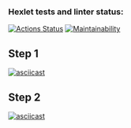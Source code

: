 ### Hexlet tests and linter status:
[![Actions Status](https://github.com/mccman1519/backend-project-4/actions/workflows/hexlet-check.yml/badge.svg)](https://github.com/mccman1519/backend-project-4/actions)
[![Maintainability](https://api.codeclimate.com/v1/badges/4f4f0f2fe119749a382d/maintainability)](https://codeclimate.com/github/mccman1519/backend-project-4/maintainability)
## Step 1
[![asciicast](https://asciinema.org/a/FYmU7wQ4bz6XT80hztb82v73d.svg)](https://asciinema.org/a/FYmU7wQ4bz6XT80hztb82v73d)
## Step 2
[![asciicast](https://asciinema.org/a/b32YMn9Rcnw3af6T9lEWZeDVR.svg)](https://asciinema.org/a/b32YMn9Rcnw3af6T9lEWZeDVR)
